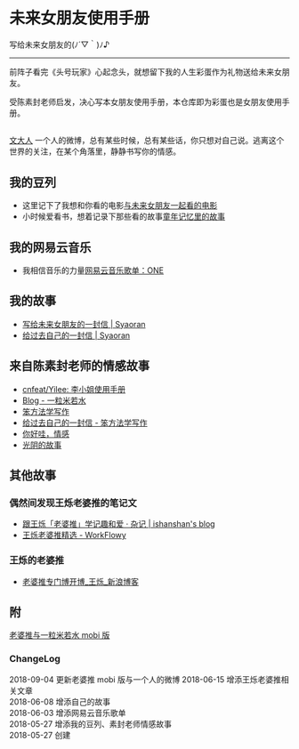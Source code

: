 # 未来女朋友使用手册

写给未来女朋友的(ﾉ´▽｀)ﾉ♪

--- 

前阵子看完《头号玩家》心起念头，就想留下我的人生彩蛋作为礼物送给未来女朋友。  

受陈素封老师启发，决心写本女朋友使用手册，本仓库即为彩蛋也是女朋友使用手册。 

##

[文大人](http://murwen.lofter.com/)
一个人的微博，总有某些时候，总有某些话，你只想对自己说。逃离这个世界的关注，在某个角落里，静静书写你的情感。

## 我的豆列
* 这里记下了我想和你看的电影[与未来女朋友一起看的电影](https://www.douban.com/doulist/48979289/)
* 小时候爱看书，想着记录下那些看的故事[童年记忆里的故事](https://www.douban.com/doulist/49010482/)

## 我的网易云音乐
* 我相信音乐的力量[网易云音乐歌单：ONE](http://music.163.com/playlist?id=391105952&userid=112833822)

##  我的故事
* [写给未来女朋友的一封信 | Syaoran](http://blgo.syaoran.me/blgo/ALetterToAFutureGirlfriend.html)
* [给过去自己的一封信 | Syaoran](http://blgo.syaoran.me/blgo/ToMyselfLetter.html)

## 来自陈素封老师的情感故事
* [cnfeat/Yilee: 李小姐使用手册](https://github.com/cnfeat/Yilee)
* [Blog - 一粒米若水](http://www.yilee.me/)
* [笨方法学写作](http://www.cnfeat.com/)
* [给过去自己的一封信 - 笨方法学写作](http://www.cnfeat.com/blog/2017/03/03/a-letter-to-myself-in-that-past/)
* [你好哇，情感](https://mp.weixin.qq.com/s?__biz=MzA4MTQ0NDQxNg==&mid=2650639261&idx=1&sn=35afc9effa2f010ee36d34b32ec3edea&chksm=879dc0b2b0ea49a4f6f044740b1a152245440ae3b56a5602ba0d385cdd66819ebc56791bf449#rd)
* [光阴的故事](https://mp.weixin.qq.com/s?__biz=MzA4MTQ0NDQxNg==&mid=2650639252&idx=1&sn=bbf78e3ed807f77a04fc9bd10a5d98c6&chksm=879dc0bbb0ea49adf31cb4bb6b3307472f08bdc6d443ee77c3b2bf23929d131315e0dd90e8c1#rd)

## 其他故事

### 偶然间发现王烁老婆推的笔记文

* [跟王烁「老婆推」学记趣和爱 · 杂记 | ishanshan's blog](http://ishanshan.top/selfedu/TipsLiveAFascinatingLife.html)
* [王烁老婆推精选 - WorkFlowy](https://workflowy.com/s/CO_N.3qiR2I8Pry)

### 王烁的老婆推

* [老婆推专门博开博_王烁_新浪博客](http://blog.sina.com.cn/s/blog_61c51bd70100k7ka.html)

## 附
[老婆推与一粒米若水 mobi 版](https://pan.baidu.com/s/1veMFNvEqClrk04P9l14pVA)

### ChangeLog

2018-09-04 更新老婆推 mobi 版与一个人的微博
2018-06-15 增添王烁老婆推相关文章  
2018-06-08 增添自己的故事  
2018-06-03 增添网易云音乐歌单  
2018-05-27 增添我的豆列、素封老师情感故事  
2018-05-27 创建
